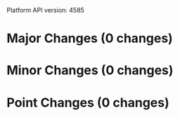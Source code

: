 Platform API version: 4585


# Major Changes (0 changes)


# Minor Changes (0 changes)


# Point Changes (0 changes)

